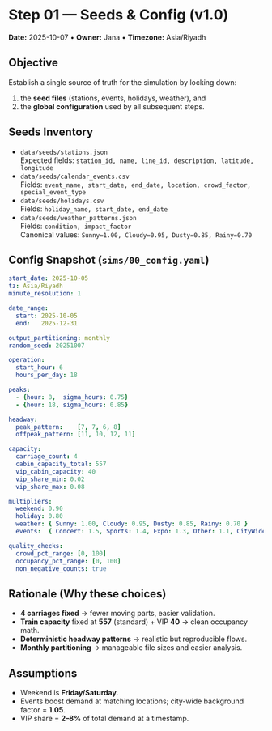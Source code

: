 
# Step 01 — Seeds & Config (v1.0)
**Date:** 2025-10-07 • **Owner:** Jana • **Timezone:** Asia/Riyadh

## Objective
Establish a single source of truth for the simulation by locking down:
1) the **seed files** (stations, events, holidays, weather), and  
2) the **global configuration** used by all subsequent steps.

## Seeds Inventory
- `data/seeds/stations.json`  
  Expected fields: `station_id, name, line_id, description, latitude, longitude`
- `data/seeds/calendar_events.csv`  
  Fields: `event_name, start_date, end_date, location, crowd_factor, special_event_type`
- `data/seeds/holidays.csv`  
  Fields: `holiday_name, start_date, end_date`
- `data/seeds/weather_patterns.json`  
  Fields: `condition, impact_factor`  
  Canonical values: `Sunny=1.00, Cloudy=0.95, Dusty=0.85, Rainy=0.70`

## Config Snapshot (`sims/00_config.yaml`)
```yaml
start_date: 2025-10-05
tz: Asia/Riyadh
minute_resolution: 1

date_range:
  start: 2025-10-05
  end:   2025-12-31

output_partitioning: monthly
random_seed: 20251007

operation:
  start_hour: 6
  hours_per_day: 18

peaks:
  - {hour: 8,  sigma_hours: 0.75}
  - {hour: 18, sigma_hours: 0.85}

headway:
  peak_pattern:    [7, 7, 6, 8]
  offpeak_pattern: [11, 10, 12, 11]

capacity:
  carriage_count: 4
  cabin_capacity_total: 557
  vip_cabin_capacity: 40
  vip_share_min: 0.02
  vip_share_max: 0.08

multipliers:
  weekend: 0.90
  holiday: 0.80
  weather: { Sunny: 1.00, Cloudy: 0.95, Dusty: 0.85, Rainy: 0.70 }
  events:  { Concert: 1.5, Sports: 1.4, Expo: 1.3, Other: 1.1, CityWideBackground: 1.05 }

quality_checks:
  crowd_pct_range: [0, 100]
  occupancy_pct_range: [0, 100]
  non_negative_counts: true
````

## Rationale (Why these choices)

* **4 carriages fixed** → fewer moving parts, easier validation.
* **Train capacity** fixed at **557** (standard) + VIP **40** → clean occupancy math.
* **Deterministic headway patterns** → realistic but reproducible flows.
* **Monthly partitioning** → manageable file sizes and easier analysis.

## Assumptions

* Weekend is **Friday/Saturday**.
* Events boost demand at matching locations; city-wide background factor = **1.05**.
* VIP share = **2–8%** of total demand at a timestamp.


```
